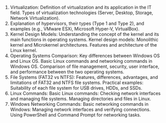 1. Virtualization:
   Definition of virtualization and its application in the IT field.
   Types of virtualization technologies (Server, Desktop, Storage, Network Virtualization).
2. Explanation of hypervisors, their types (Type 1 and Type 2), and examples (e.g., VMware ESXi, Microsoft Hyper-V, VirtualBox).
3. Kernel Design Models:
   Understanding the concept of the kernel and its main functions in operating systems.
   Kernel design models: Monolithic kernel and Microkernel architectures.
   Features and architecture of the Linux kernel.
4. Operating Systems Comparison:
   Key differences between Windows OS and Linux OS.
   Basic Linux commands and networking commands in Windows OS.
   Comparison of file management, security, user interface, and performance between the two operating systems.
5. File Systems (FAT32 vs NTFS):
   Features, differences, advantages, and limitations of FAT32 and NTFS file systems.
   Practical examples: Suitability of each file system for USB drives, HDDs, and SSDs.
6. Linux Commands:
   Basic Linux commands:
   Checking network interfaces and managing file systems.
   Managing directories and files in Linux.
7. Windows Networking Commands:
   Basic networking commands in Windows:
   Managing network interfaces and verifying connections.
   Using PowerShell and Command Prompt for networking tasks.
